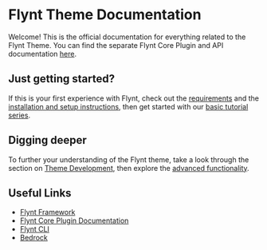 # Flynt Theme Documentation

Welcome! This is the official documentation for everything related to the Flynt Theme. You can find the separate Flynt Core Plugin and API documentation [here](/add-link).

## Just getting started?

If this is your first experience with Flynt, check out the [requirements](requirements.md) and the [installation and setup instructions](setup.md), then get started with our [basic tutorial series](getting-started/readme.md).

## Digging deeper

To further your understanding of the Flynt theme, take a look through the section on [Theme Development](theme-development/readme.md), then explore the [advanced functionality](theme-development/advanced/readme.md).

## Useful Links
* [Flynt Framework](https://flyntwp.com)
* [Flynt Core Plugin Documentation](https://plugindocs.flyntwp.com)
* [Flynt CLI](https://clidocs.flyntwp.com)
* [Bedrock](https://roots.io/bedrock/)

